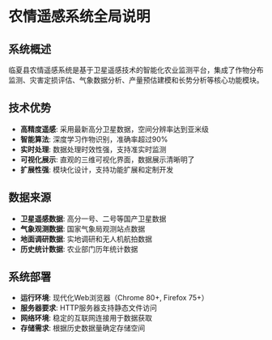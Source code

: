# 农情遥感系统全局说明

## 系统概述

临夏县农情遥感系统是基于卫星遥感技术的智能化农业监测平台，集成了作物分布监测、灾害定损评估、气象数据分析、产量预估建模和长势分析等核心功能模块。


## 技术优势

* **高精度遥感**: 采用最新高分卫星数据，空间分辨率达到亚米级
* **智能算法**: 深度学习作物识别，准确率超过90%
* **实时处理**: 数据处理时效性强，支持准实时监测
* **可视化展示**: 直观的三维可视化界面，数据展示清晰明了
* **扩展性强**: 模块化设计，支持功能扩展和定制开发

## 数据来源

* **卫星遥感数据**: 高分一号、二号等国产卫星数据
* **气象观测数据**: 国家气象局观测站点数据
* **地面调研数据**: 实地调研和无人机航拍数据
* **历史统计数据**: 农业部门历年统计数据

## 系统部署

* **运行环境**: 现代化Web浏览器（Chrome 80+, Firefox 75+）
* **服务器要求**: HTTP服务器支持静态文件访问
* **网络环境**: 稳定的互联网连接用于数据获取
* **存储需求**: 根据历史数据量确定存储空间